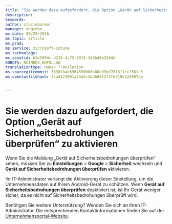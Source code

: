 ```yaml
---
title: "Sie werden dazu aufgefordert, die Option „Gerät auf Sicherheitsbedrohungen überprüfen“ zu aktivieren | Microsoft Intune"
description: 
keywords: 
author: staciebarker
manager: angrobe
ms.date: 08/29/2016
ms.topic: article
ms.prod: 
ms.service: microsoft-intune
ms.technology: 
ms.assetid: b3e5994c-d215-4c72-8915-349bd0b2504d
ROBOTS: NOINDEX,NOFOLLOW
translationtype: Human Translation
ms.sourcegitcommit: 38301b4e6964550008b08e99bf7016f1cc2561c3
ms.openlocfilehash: fca4172091a74e5c2bdb09f273f6319c12d907ab


---
```


# Sie werden dazu aufgefordert, die Option „Gerät auf Sicherheitsbedrohungen überprüfen“ zu aktivieren

 Wenn Sie die Meldung „Gerät auf Sicherheitsbedrohungen überprüfen“ sehen, müssen Sie zu **Einstellungen** > **Google** > **Sicherheit** wechseln und **Gerät auf Sicherheitsbedrohungen überprüfen** aktivieren.

Ihr IT-Administrator verlangt die Aktivierung dieser Einstellung, um die Unternehmensdaten auf Ihrem Android-Gerät zu schützen. Wenn **Gerät auf Sicherheitsbedrohungen überprüfen** deaktiviert ist, ist Ihr Gerät weniger sicher, da es nicht auf Sicherheitsbedrohungen überprüft wird.

Benötigen Sie weitere Unterstützung? Wenden Sie sich an Ihren IT-Administrator. Die entsprechenden Kontaktinformationen finden Sie auf der [Unternehmensportal-Website](http://portal.manage.microsoft.com).





<!--HONumber=Aug16_HO5-->


